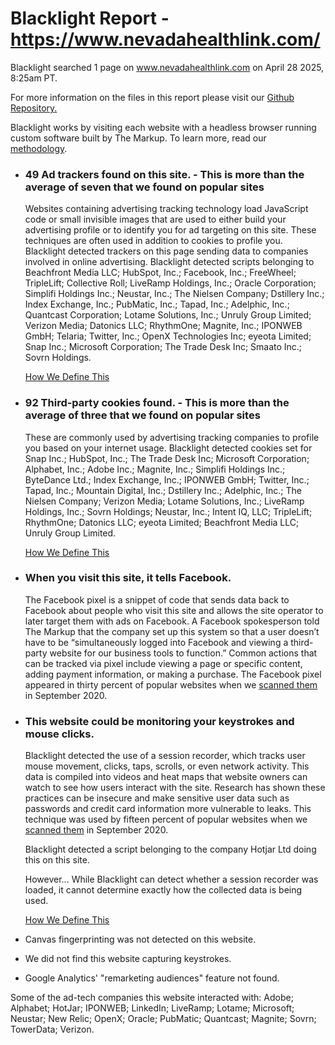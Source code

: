 Blacklight Report - https://www.nevadahealthlink.com/
=====================================================

Blacklight searched 1 page on www.nevadahealthlink.com on April 28 2025, 8:25am PT.

For more information on the files in this report please visit our [Github Repository.](https://github.com/the-markup/blacklight-collector#inspection-result)

Blacklight works by visiting each website with a headless browser running custom software built by The Markup. To learn more, read our [methodology](https://themarkup.org/blacklight/2020/09/22/how-we-built-a-real-time-privacy-inspector).

* ### 49 Ad trackers found on this site. - This is more than the average of seven that we found on popular sites

  Websites containing advertising tracking technology load JavaScript code or small invisible images that are used to either build your advertising profile or to identify you for ad targeting on this site. These techniques are often used in addition to cookies to profile you. Blacklight detected trackers on this page sending data to companies involved in online advertising. Blacklight detected scripts belonging to Beachfront Media LLC; HubSpot, Inc.; Facebook, Inc.; FreeWheel; TripleLift; Collective Roll; LiveRamp Holdings, Inc.; Oracle Corporation; Simplifi Holdings Inc.; Neustar, Inc.; The Nielsen Company; Dstillery Inc.; Index Exchange, Inc.; PubMatic, Inc.; Tapad, Inc.; Adelphic, Inc.; Quantcast Corporation; Lotame Solutions, Inc.; Unruly Group Limited; Verizon Media; Datonics LLC; RhythmOne; Magnite, Inc.; IPONWEB GmbH; Telaria; Twitter, Inc.; OpenX Technologies Inc; eyeota Limited; Snap Inc.; Microsoft Corporation; The Trade Desk Inc; Smaato Inc.; Sovrn Holdings.

  [How We Define This](https://themarkup.org/blacklight/2020/09/22/how-we-built-a-real-time-privacy-inspector#ad-trackers)

* ### 92 Third-party cookies found. - This is more than the average of three that we found on popular sites

  These are commonly used by advertising tracking companies to profile you based on your internet usage. Blacklight detected cookies set for Snap Inc.; HubSpot, Inc.; The Trade Desk Inc; Microsoft Corporation; Alphabet, Inc.; Adobe Inc.; Magnite, Inc.; Simplifi Holdings Inc.; ByteDance Ltd.; Index Exchange, Inc.; IPONWEB GmbH; Twitter, Inc.; Tapad, Inc.; Mountain Digital, Inc.; Dstillery Inc.; Adelphic, Inc.; The Nielsen Company; Verizon Media; Lotame Solutions, Inc.; LiveRamp Holdings, Inc.; Sovrn Holdings; Neustar, Inc.; Intent IQ, LLC; TripleLift; RhythmOne; Datonics LLC; eyeota Limited; Beachfront Media LLC; Unruly Group Limited.
    
  [How We Define This](https://themarkup.org/blacklight/2020/09/22/how-we-built-a-real-time-privacy-inspector#third-party-cookies)

* ### When you visit this site, it tells Facebook.

  The Facebook pixel is a snippet of code that sends data back to Facebook about people who visit this site and allows the site operator to later target them with ads on Facebook. A Facebook spokesperson told The Markup that the company set up this system so that a user doesn’t have to be “simultaneously logged into Facebook and viewing a third-party website for our business tools to function.” Common actions that can be tracked via pixel include viewing a page or specific content, adding payment information, or making a purchase. The Facebook pixel appeared in thirty percent of popular websites when we [scanned them](https://themarkup.org/blacklight/2020/09/22/how-we-built-a-real-time-privacy-inspector#survey) in September 2020.

* ### This website could be monitoring your keystrokes and mouse clicks.

  Blacklight detected the use of a session recorder, which tracks user mouse movement, clicks, taps, scrolls, or even network activity. This data is compiled into videos and heat maps that website owners can watch to see how users interact with the site. Research has shown these practices can be insecure and make sensitive user data such as passwords and credit card information more vulnerable to leaks. This technique was used by fifteen percent of popular websites when we [scanned them](https://themarkup.org/blacklight/2020/09/22/how-we-built-a-real-time-privacy-inspector#survey) in September 2020.

  Blacklight detected a script belonging to the company Hotjar Ltd doing this on this site.

  However... While Blacklight can detect whether a session recorder was loaded, it cannot determine exactly how the collected data is being used.

  [How We Define This](https://themarkup.org/blacklight/2020/09/22/how-we-built-a-real-time-privacy-inspector#session-recording)

* Canvas fingerprinting was not detected on this website.

* We did not find this website capturing keystrokes.

* Google Analytics' "remarketing audiences" feature not found.

Some of the ad-tech companies this website interacted with: Adobe; Alphabet; HotJar; IPONWEB; LinkedIn; LiveRamp; Lotame; Microsoft; Neustar; New Relic; OpenX; Oracle; PubMatic; Quantcast; Magnite; Sovrn; TowerData; Verizon.
